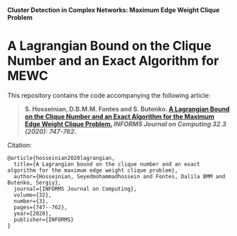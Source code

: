 #### Cluster Detection in Complex Networks: Maximum Edge Weight Clique Problem

# A Lagrangian Bound on the Clique Number and an Exact Algorithm for MEWC

This repository contains the code accompanying the following article:

> **S. Hosseinian, D.B.M.M. Fontes and S. Butenko. [A Lagrangian Bound on the Clique Number and an Exact Algorithm for the Maximum Edge Weight Clique Problem.](https://doi.org/10.1287/ijoc.2019.0898) _INFORMS Journal on Computing 32.3 (2020): 747-762_.**

Citation:

```
@article{hosseinian2020lagrangian,
  title={A Lagrangian bound on the clique number and an exact algorithm for the maximum edge weight clique problem},
  author={Hosseinian, Seyedmohammadhossein and Fontes, Dalila BMM and Butenko, Sergiy},
  journal={INFORMS Journal on Computing},
  volume={32},
  number={3},
  pages={747--762},
  year={2020},
  publisher={INFORMS}
}
```
